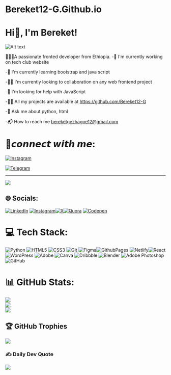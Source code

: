 # Bereket12-G.Github.io
#     Hi👋, I'm Bereket!




![Alt text](https://camo.githubusercontent.com/5119ee303e5e49cdf23def653b737bede0da49a859a34714d62d9ab518afbbb2/68747470733a2f2f63646e2e6472696262626c652e636f6d2f75736572732f313136323037372f73637265656e73686f74732f333834383931342f70726f6772616d6d65722e676966)





🔗👨‍💻A passionate fronted developer from Ethiopia.
-🔭 I'm currently working on tech club website

-🌱 I'm currently learning bootstrap and java script 

-👯‍♂️ I'm currently looking to collaboration on any web frontend project

-🤝 I'm looking for help with JavaScript 

-👨‍💻 All my projects are available at https://github.com/Bereket12-G

-💬 Ask me about python, html

-📬 How to reach me bereketgezhagne12@gmail.com



# 🔗𝙘𝙤𝙣𝙣𝙚𝙘𝙩 𝙬𝙞𝙩𝙝 𝙢𝙚:
[![Instagram](https://img.shields.io/badge/Instagram-%23E4405F.svg?style=for-the-badge&logo=Instagram&logoColor=white)](https://instagram.com/bere.ketg12)


[![Telegram](https://img.shields.io/badge/Telegram-2CA5E0?style=for-the-badge&logo=telegram&logoColor=white)](https://t.me/Michael_12_0)



 ---
  [![](https://visitcount.itsvg.in/api?id=Mrsanyi123&icon=0&color=0)](https://visitcount.itsvg.in)

## 🌐 Socials:
 [![LinkedIn](https://img.shields.io/badge/LinkedIn-%230077B5.svg?logo=linkedin&logoColor=white)](https://linkedin.com/in/https://www.linkedin.com/in/https://www.linkedin.com/in/bereket-gezhagne-a3691b347/) [![Instagram](https://img.shields.io/badge/Instagram-%23E4405F.svg?logo=Instagram&logoColor=white)](https://instagram.com/https://www.instagram.com/bere.ket12/)[![X](https://img.shields.io/badge/X-black.svg?logo=X&logoColor=white)](https://x.com/https://x.com/bereket)[![Quora](https://img.shields.io/badge/Quora-%23B92B27.svg?logo=Quora&logoColor=white)](https://quora.com/profile/https://www.quora.com/profile/bereket-1) [![Codepen](https://img.shields.io/badge/Codepen-000000?style=for-the-badge&logo=codepen&logoColor=white)](https://codepen.io/https://codepen.io/bereket)

# 💻 Tech Stack:
![Python](https://img.shields.io/badge/python-3670A0?style=for-the-badge&logo=python&logoColor=ffdd54)  ![HTML5](https://img.shields.io/badge/html5-%23E34F26.svg?style=for-the-badge&logo=html5&logoColor=white) ![CSS3](https://img.shields.io/badge/css3-%231572B6.svg?style=for-the-badge&logo=css3&logoColor=white) ![Git](https://img.shields.io/badge/git-%23F05033.svg?style=for-the-badge&logo=git&logoColor=white) ![Figma](https://img.shields.io/badge/figma-%23F24E1E.svg?style=for-the-badge&logo=figma&logoColor=white)![GithubPages](https://img.shields.io/badge/github%20pages-121013?style=for-the-badge&logo=github&logoColor=white) ![Netlify](https://img.shields.io/badge/netlify-%23000000.svg?style=for-the-badge&logo=netlify&logoColor=#00C7B7)![React](https://img.shields.io/badge/react-%2320232a.svg?style=for-the-badge&logo=react&logoColor=%2361DAFB) ![WordPress](https://img.shields.io/badge/WordPress-%23117AC9.svg?style=for-the-badge&logo=WordPress&logoColor=white) ![Adobe](https://img.shields.io/badge/adobe-%23FF0000.svg?style=for-the-badge&logo=adobe&logoColor=white)  ![Canva](https://img.shields.io/badge/Canva-%2300C4CC.svg?style=for-the-badge&logo=Canva&logoColor=white) ![Dribbble](https://img.shields.io/badge/Dribbble-EA4C89?style=for-the-badge&logo=dribbble&logoColor=white) ![Blender](https://img.shields.io/badge/blender-%23F5792A.svg?style=for-the-badge&logo=blender&logoColor=white) ![Adobe Photoshop](https://img.shields.io/badge/adobe%20photoshop-%2331A8FF.svg?style=for-the-badge&logo=adobe%20photoshop&logoColor=white) ![GitHub](https://img.shields.io/badge/github-%23121011.svg?style=for-the-badge&logo=github&logoColor=white)
# 📊 GitHub Stats:
![](https://github-readme-stats.vercel.app/api?username=Bereket12-G&theme=dark&hide_border=false&include_all_commits=false&count_private=false)<br/>
![](https://github-readme-streak-stats.herokuapp.com/?user=Bereket12-G&theme=dark&hide_border=false)<br/>
![](https://github-readme-stats.vercel.app/api/top-langs/?username=Bereket1Bereket2-G&theme=dark&hide_border=false&include_all_commits=false&count_private=false&layout=compact)

## 🏆 GitHub Trophies
![](https://github-profile-trophy.vercel.app/?username=Bereket12-G&theme=radical&no-frame=false&no-bg=true&margin-w=4)

### ✍️ Daily Dev Quote
![](https://quotes-github-readme.vercel.app/api?type=horizontal&theme=radical)



